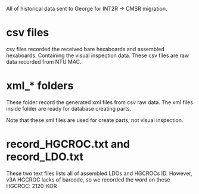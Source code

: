 All of historical data sent to George for INT2R -> CMSR migration.

# csv files

csv files recorded the received bare hexaboards and assembled hexaboards.
Containing the visual inspection data. These csv files are raw data recorded from NTU MAC.

# xml_* folders

These folder record the generated xml files from csv raw data.
The xml files inside folder are ready for database creating parts.

Note that these xml files are used for create parts, not visual inspection.

# record_HGCROC.txt and record_LDO.txt

These two text files lists all of assembled LDOs and HGCROCs ID.
However, v3A HGCROC lacks of barcode, so we recorded the word on these HGCROC: 2120-KOR

